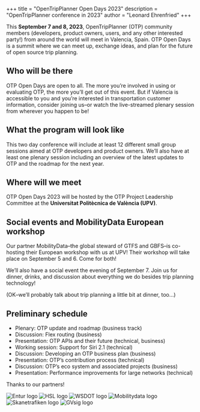+++
title = "OpenTripPlanner Open Days 2023"
description = "OpenTripPlanner conference in 2023"
author = "Leonard Ehrenfried"
+++

This **September 7 and 8, 2023**, OpenTripPlanner (OTP) community members (developers, product owners, users, and any other interested party!) 
from around the world will meet in Valencia, Spain. OTP Open Days is a summit where we can meet up, 
exchange ideas, and plan for the future of open source trip planning.

## Who will be there
OTP Open Days are open to all. The more you’re involved in using or evaluating OTP, the more you’ll get out of this event. But if Valencia is accessible to you and you’re interested in transportation customer information, consider joining us–or watch the live-streamed plenary session from wherever you happen to be!

## What the program will look like
This two day conference will include at least 12 different small group sessions aimed at OTP developers and product owners. We’ll also have at least one plenary session including an overview of the latest updates to OTP and the roadmap for the next year.

## Where will we meet
OTP Open Days 2023 will be hosted by the OTP Project Leadership Committee at the **Universitat Politècnica de València (UPV)**.

## Social events and MobilityData European workshop
Our partner MobilityData–the global steward of GTFS and GBFS–is co-hosting their European workshop with us at UPV! Their workshop will take place on September 5 and 6. Come for both!

We’ll also have a social event the evening of September 7. Join us for dinner, drinks, and discussion about everything we do besides trip planning technology! 

(OK–we’ll probably talk about trip planning a little bit at dinner, too…)


## Preliminary schedule 

- Plenary: OTP update and roadmap (business track)
- Discussion: Flex routing (business)
- Presentation: OTP APIs and their future (technical, business)
- Working session: Support for Siri 2.1 (technical)
- Discussion: Developing an OTP business plan (business)
- Presentation: OTP’s contribution process (technical)
- Discussion: OTP’s eco system and associated projects (business)
- Presentation: Performance improvements for large networks (technical)


Thanks to our partners!

![Entur logo](entur.png)
![HSL logo](hsl.png)
![WSDOT logo](wsdot.png)
![Mobilitydata logo](mobility-data.png)
![Skanetrafiken logo](skanetrafiken.png)
![GVsig logo](gvsig.png)
